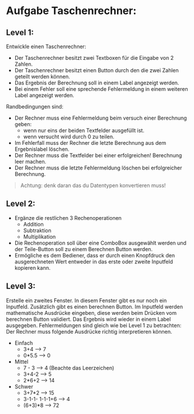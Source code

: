 # Aufgabe Taschenrechner:

## Level 1:

Entwickle einen Taschenrechner:
- Der Taschenrechner besitzt zwei Textboxen für die Eingabe von 2 Zahlen.
- Der Taschenrechner besitzt einen Button durch den die zwei Zahlen geteilt werden können.
- Das Ergebnis der Berechnung soll in einem Label angezeigt werden.
- Bei einem Fehler soll eine sprechende Fehlermeldung in einem weiteren Label angezeigt werden.

Randbedingungen sind:
- Der Rechner muss eine Fehlermeldung beim versuch einer Berechnung geben:
  - wenn nur eins der beiden Textfelder ausgefüllt ist.
  - wenn versucht wird durch 0 zu teilen. 
- Im Fehlerfall muss der Rechner die letzte Berechnung aus dem Ergebnislabel löschen.
- Der Rechner muss die Textfelder bei einer erfolgreichen! Berechnung leer machen.
- Der Rechner muss die letzte Fehlermeldung löschen bei erfolgreicher Berechnung.

>Achtung: denk daran das du Datentypen konvertieren muss!


## Level 2:

- Ergänze die restlichen 3 Rechenoperationen
  - Addition
  - Subtraktion
  - Multiplikation
- Die Rechenoperation soll über eine ComboBox ausgewählt werden und der Teile-Button soll zu einem Berechnen Button werden.
- Ermögliche es dem Bediener, dass er durch einen Knopfdruck den ausgerechneten Wert entweder in das erste oder zweite Inputfeld kopieren kann.


## Level 3:

Erstelle ein zweites Fenster.
In diesem Fenster gibt es nur noch ein Inputfeld.
Zusätzlich gibt es einen berechnen Button.
Im Inputfeld werden mathematische Ausdrücke eingeben, diese werden beim Drücken vom berechnen Button validiert.
Das Ergebnis wird wieder in einem Label ausgegeben.
Fehlermeldungen sind gleich wie bei Level 1 zu betrachten:
Der Rechner muss folgende Ausdrücke richtig interpretieren können.
- Einfach
  - 3+4 --> 7
  - 0*5.5 --> 0
- Mittel
  - 7 - 3 --> 4 (Beachte das Leerzeichen)
  - 3+4-2 --> 5
  - 2*6+2 --> 14
- Schwer
  - 3+7*2 --> 15
  - 3-1-1- 1-1-1+6 --> 4
  - (6+3)*8 --> 72

